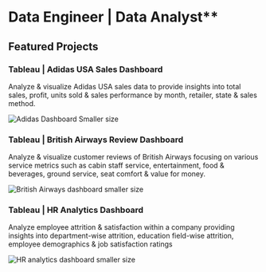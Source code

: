 # Data Engineer | Data Analyst**
## Featured Projects
### Tableau | Adidas USA Sales Dashboard
Analyze & visualize Adidas USA sales data to provide insights into total sales, profit, units sold & sales performance by month, retailer, state & sales method.



![Adidas Dashboard Smaller size](https://github.com/user-attachments/assets/8d56f3e6-2f2e-42e4-8d29-2ea7b36ccd2e)

### Tableau | British Airways Review Dashboard
Analyze & visualize customer reviews of British Airways focusing on various service metrics such as cabin staff service, entertainment, food & beverages, ground service, seat comfort & value for money.



![British Airways dashboard smaller size](https://github.com/user-attachments/assets/357aa9e3-e888-44b5-b8c5-3f954686a686)


### Tableau | HR Analytics Dashboard
Analyze employee attrition & satisfaction within a company providing insights into department-wise attrition, education field-wise attrition, employee demographics & job satisfaction ratings



![HR analytics dashboard smaller size](https://github.com/user-attachments/assets/b6fe4f0d-fc2f-4fe7-830c-8d6498911c58)
